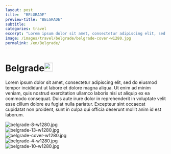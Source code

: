 ```yaml
---
layout: post
title:  "BELGRADE"
preview-title: "BELGRADE"
subtitle:
categories: travel
excerpt: "Lorem ipsum dolor sit amet, consectetur adipiscing elit, sed do eiusmod tempor incididunt ut labore et dolore magna aliqua" 
image: /images/travel/belgrade/belgrade-cover-w1280.jpg
permalink: /en/Belgrade/
---
```


<div class="dark-grey-bg">
    <div class="container">
        <div class="row">
            <div class="col section ft-white ft-300">
                <h1 class="white-color">Belgrade<img class="space" src="{{ '/assets/images/aquarius.png' | prepend: SourceUrl }}" width="27"></h1>
                <p class="white-color ft-300">Lorem ipsum dolor sit amet, consectetur adipiscing elit, sed do eiusmod tempor incididunt ut labore et dolore magna aliqua. Ut enim ad minim veniam, quis nostrud exercitation ullamco laboris nisi ut aliquip ex ea commodo consequat. Duis aute irure dolor in reprehenderit in voluptate velit esse cillum dolore eu fugiat nulla pariatur. Excepteur sint occaecat cupidatat non proident, sunt in culpa qui officia deserunt mollit anim id est laborum.</p>
            </div>
        </div>
    </div>
    <div class="post-gallery">
        <div class="container">
            <div class="row">
                <div class="col-md-6">
                    <img src="{{ '/images/travel/belgrade/belgrade-8-w1280.jpg' | prepend: SourceUrl }}" alt="belgrade-8-w1280.jpg">
                </div>
                <div class="col-md-6">
                    <img src="{{ '/images/travel/belgrade/belgrade-13-w1280.jpg' | prepend: SourceUrl }}" alt="belgrade-13-w1280.jpg">
                </div>
            </div>
            <div class="row">
                <div class="col">
                    <img src="{{ '/images/travel/belgrade/belgrade-cover-w1280.jpg' | prepend: SourceUrl }}" alt="belgrade-cover-w1280.jpg">
                </div>
            </div>
            <div class="row">
                <div class="col-md-6">
                    <img src="{{ '/images/travel/belgrade/belgrade-4-w1280.jpg' | prepend: SourceUrl }}" alt="belgrade-4-w1280.jpg">
                </div>
                <div class="col-md-6">
                    <img src="{{ '/images/travel/belgrade/belgrade-10-w1280.jpg' | prepend: SourceUrl }}" alt="belgrade-10-w1280.jpg">
                </div>
            </div>
        </div>
    </div>
</div>
